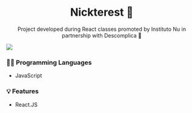 <h1 align=center>Nickterest 🤳</h1>

<p align=center>Project developed during React classes promoted by Instituto Nu in partnership with Descomplica 💜</p>
<img src='https://github.com/itsmenicky/Nickterest/blob/main/video/nickterest.gif'>

### 👨‍💻 Programming Languages

- JavaScript

### 💡 Features

- React.JS
